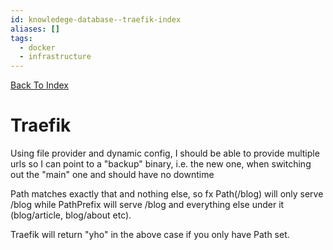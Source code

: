 ```yaml
---
id: knowledege-database--traefik-index
aliases: []
tags:
  - docker
  - infrastructure
---
```


[Back To Index](../index.md)

# Traefik

Using file provider and dynamic config, I should be able to provide multiple urls so I can point to a "backup" binary, i.e. the new one, when switching out the "main" one and should have no downtime

Path matches exactly that and nothing else, so fx Path(/blog) will only serve /blog while PathPrefix will serve /blog and everything else under it (blog/article, blog/about etc).

Traefik will return "yho" in the above case if you only have Path set.
